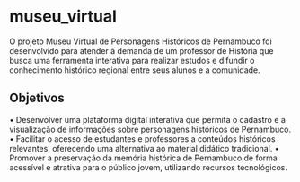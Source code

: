 # museu_virtual
O projeto Museu Virtual de Personagens Históricos de Pernambuco foi desenvolvido para atender à demanda de um professor de História que busca uma ferramenta interativa para realizar estudos e difundir o conhecimento histórico regional entre seus alunos e a comunidade. 

## Objetivos
•	Desenvolver uma plataforma digital interativa que permita o cadastro e a visualização de informações sobre personagens históricos de Pernambuco.
•	Facilitar o acesso de estudantes e professores a conteúdos históricos relevantes, oferecendo uma alternativa ao material didático tradicional.
•	Promover a preservação da memória histórica de Pernambuco de forma acessível e atrativa para o público jovem, utilizando recursos tecnológicos.


